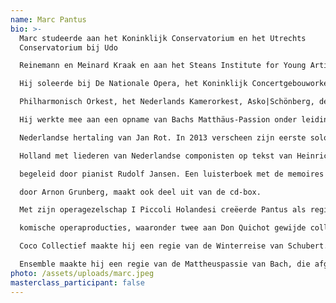 ```yaml
---
name: Marc Pantus
bio: >-
  Marc studeerde aan het Koninklijk Conservatorium en het Utrechts
  Conservatorium bij Udo

  Reinemann en Meinard Kraak en aan het Steans Institute for Young Artists in Chicago.

  Hij soleerde bij De Nationale Opera, het Koninklijk Concertgebouworkest, het Rotterdams

  Philharmonisch Orkest, het Nederlands Kamerorkest, Asko|Schönberg, de Nederlandse Bachvereniging en het Royal Philharmonic Orchestra.

  Hij werkte mee aan een opname van Bachs Matthäus-Passion onder leiding van Jos Vermunt in de

  Nederlandse hertaling van Jan Rot. In 2013 verscheen zijn eerste solo-cd HARRY, Heine in

  Holland met liederen van Nederlandse componisten op tekst van Heinrich Heine. Hij wordt

  begeleid door pianist Rudolf Jansen. Een luisterboek met de memoires van Heine, voorgelezen

  door Arnon Grunberg, maakt ook deel uit van de cd-box.

  Met zijn operagezelschap I Piccoli Holandesi creëerde Pantus als regisseur en zanger enkele

  komische operaproducties, waaronder twee aan Don Quichot gewijde collage-opera’s. Voor het

  Coco Collectief maakte hij een regie van de Winterreise van Schubert. Voor het Luthers Bach

  Ensemble maakte hij een regie van de Mattheuspassie van Bach, die afgelopen voorjaar voor de derde keer gespeeld werd en in Trouw een vijfsterrenrecensie ontving. De Nederlandse Bachvereniging speelde zijn regie van Bach’s Koffiecantate, die ook te zien is op hun videokanaal All of Bach. Afgelopen seizoen zong Marc onder meer een opvallende Bottom in Brittens A Midsummer Night's Dream bij Opera Zuid en leverder hij een indringende vertolking van de titelrol in Hertog Blauwbaards Burcht van Bartok.
photo: /assets/uploads/marc.jpeg
masterclass_participant: false
---
```

